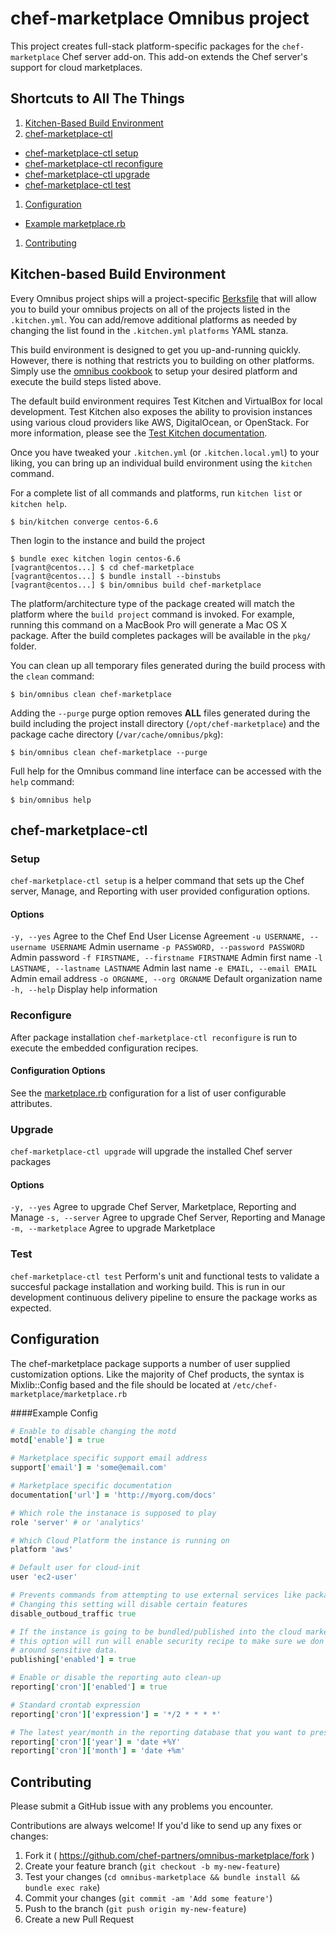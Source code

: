 chef-marketplace Omnibus project
================================
This project creates full-stack platform-specific packages for
the `chef-marketplace` Chef server add-on.  This add-on extends the Chef server's support for cloud marketplaces.

Shortcuts to All The Things
--------------
1. [Kitchen-Based Build Environment](#kitchen-based-build-environment)
1. [chef-marketplace-ctl](#chef-marketplace-ctl)
  * [chef-marketplace-ctl setup](#setup)
  * [chef-marketplace-ctl reconfigure](#reconfigure)
  * [chef-marketplace-ctl upgrade](#upgrade)
  * [chef-marketplace-ctl test](#test)
1. [Configuration](#configuration)
  * [Example marketplace.rb](#example-config)
1. [Contributing](#contributing)

Kitchen-based Build Environment
-------------------------------
Every Omnibus project ships will a project-specific
[Berksfile](http://berkshelf.com/) that will allow you to build your omnibus
projects on all of the projects listed in the `.kitchen.yml`. You can
add/remove additional platforms as needed by changing the list found in the
`.kitchen.yml` `platforms` YAML stanza.

This build environment is designed to get you up-and-running quickly. However,
there is nothing that restricts you to building on other platforms. Simply use
the [omnibus cookbook](https://github.com/opscode-cookbooks/omnibus) to setup
your desired platform and execute the build steps listed above.

The default build environment requires Test Kitchen and VirtualBox for local
development. Test Kitchen also exposes the ability to provision instances using
various cloud providers like AWS, DigitalOcean, or OpenStack. For more
information, please see the [Test Kitchen documentation](http://kitchen.ci).

Once you have tweaked your `.kitchen.yml` (or `.kitchen.local.yml`) to your
liking, you can bring up an individual build environment using the `kitchen`
command.

For a complete list of all commands and platforms, run `kitchen list` or
`kitchen help`.

```shell
$ bin/kitchen converge centos-6.6
```

Then login to the instance and build the project

```shell
$ bundle exec kitchen login centos-6.6
[vagrant@centos...] $ cd chef-marketplace
[vagrant@centos...] $ bundle install --binstubs
[vagrant@centos...] $ bin/omnibus build chef-marketplace
```

The platform/architecture type of the package created will match the platform
where the `build project` command is invoked. For example, running this command
on a MacBook Pro will generate a Mac OS X package. After the build completes
packages will be available in the `pkg/` folder.

You can clean up all temporary files generated during the build process with
the `clean` command:

```shell
$ bin/omnibus clean chef-marketplace
```

Adding the `--purge` purge option removes __ALL__ files generated during the
build including the project install directory (`/opt/chef-marketplace`) and
the package cache directory (`/var/cache/omnibus/pkg`):

```shell
$ bin/omnibus clean chef-marketplace --purge
```

Full help for the Omnibus command line interface can be accessed with the
`help` command:

```shell
$ bin/omnibus help
```

chef-marketplace-ctl
--------------------
### Setup
`chef-marketplace-ctl setup` is a helper command that sets up the Chef server,
Manage, and Reporting with user provided configuration options.

#### Options
`-y, --yes` Agree to the Chef End User License Agreement
`-u USERNAME, --username USERNAME` Admin username
`-p PASSWORD, --password PASSWORD` Admin password
`-f FIRSTNAME, --firstname FIRSTNAME` Admin first name
`-l LASTNAME, --lastname LASTNAME` Admin last name
`-e EMAIL, --email EMAIL` Admin email address
`-o ORGNAME, --org ORGNAME` Default organization name
`-h, --help` Display help information

### Reconfigure
After package installation `chef-marketplace-ctl reconfigure` is run to execute
the embedded configuration recipes.

#### Configuration Options
See the [marketplace.rb](#configuration) configuration for a list of user
configurable attributes.

### Upgrade
`chef-marketplace-ctl upgrade` will upgrade the installed Chef server packages

#### Options
`-y, --yes` Agree to upgrade Chef Server, Marketplace, Reporting and Manage
`-s, --server` Agree to upgrade Chef Server, Reporting and Manage
`-m, --marketplace` Agree to upgrade Marketplace

### Test
`chef-marketplace-ctl test` Perform's unit and functional tests to validate a
succesful package installation and working build. This is run in our development
continuous delivery pipeline to ensure the package works as expected.

Configuration
-------------
The chef-marketplace package supports a number of user supplied customization
options.  Like the majority of Chef products, the syntax is Mixlib::Config based
and the file should be located at `/etc/chef-marketplace/marketplace.rb`

####Example Config
```ruby
# Enable to disable changing the motd
motd['enable'] = true

# Marketplace specific support email address
support['email'] = 'some@email.com'

# Marketplace specific documentation
documentation['url'] = 'http://myorg.com/docs'

# Which role the instanace is supposed to play
role 'server' # or 'analytics'

# Which Cloud Platform the instance is running on
platform 'aws'

# Default user for cloud-init
user 'ec2-user'

# Prevents commands from attempting to use external services like package mirrors
# Changing this setting will disable certain features
disable_outboud_traffic true

# If the instance is going to be bundled/published into the cloud marketplace
# this option will run will enable security recipe to make sure we don't leave
# around sensitive data.
publishing['enabled'] = true

# Enable or disable the reporting auto clean-up
reporting['cron']['enabled'] = true

# Standard crontab expression
reporting['cron']['expression'] = '*/2 * * * *'

# The latest year/month in the reporting database that you want to preserve
reporting['cron']['year'] = 'date +%Y'
reporting['cron']['month'] = 'date +%m'
```

Contributing
------------
Please submit a GitHub issue with any problems you encounter.

Contributions are always welcome!  If you'd like to send up any fixes or changes:

1. Fork it ( https://github.com/chef-partners/omnibus-marketplace/fork )
1. Create your feature branch (`git checkout -b my-new-feature`)
1. Test your changes (`cd omnibus-marketplace && bundle install && bundle exec rake`)
1. Commit your changes (`git commit -am 'Add some feature'`)
1. Push to the branch (`git push origin my-new-feature`)
1. Create a new Pull Request
